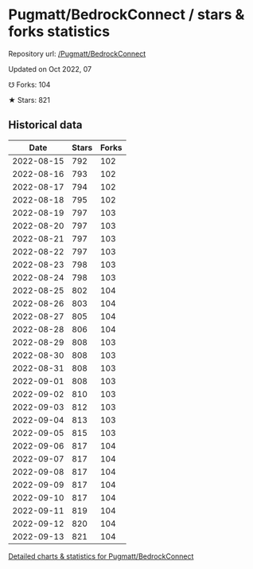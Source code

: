 # Pugmatt/BedrockConnect / stars & forks statistics

Repository url: [/Pugmatt/BedrockConnect](https://github.com/Pugmatt/BedrockConnect)

Updated on Oct 2022, 07

☋ Forks: 104

★ Stars: 821

## Historical data
| Date | Stars | Forks |
|------|-------|-------|
| 2022-08-15 | 792 | 102 | 
| 2022-08-16 | 793 | 102 | 
| 2022-08-17 | 794 | 102 | 
| 2022-08-18 | 795 | 102 | 
| 2022-08-19 | 797 | 103 | 
| 2022-08-20 | 797 | 103 | 
| 2022-08-21 | 797 | 103 | 
| 2022-08-22 | 797 | 103 | 
| 2022-08-23 | 798 | 103 | 
| 2022-08-24 | 798 | 103 | 
| 2022-08-25 | 802 | 104 | 
| 2022-08-26 | 803 | 104 | 
| 2022-08-27 | 805 | 104 | 
| 2022-08-28 | 806 | 104 | 
| 2022-08-29 | 808 | 103 | 
| 2022-08-30 | 808 | 103 | 
| 2022-08-31 | 808 | 103 | 
| 2022-09-01 | 808 | 103 | 
| 2022-09-02 | 810 | 103 | 
| 2022-09-03 | 812 | 103 | 
| 2022-09-04 | 813 | 103 | 
| 2022-09-05 | 815 | 103 | 
| 2022-09-06 | 817 | 104 | 
| 2022-09-07 | 817 | 104 | 
| 2022-09-08 | 817 | 104 | 
| 2022-09-09 | 817 | 104 | 
| 2022-09-10 | 817 | 104 | 
| 2022-09-11 | 819 | 104 | 
| 2022-09-12 | 820 | 104 | 
| 2022-09-13 | 821 | 104 | 


[Detailed charts & statistics for Pugmatt/BedrockConnect](https://reviewgithub.com/rep/Pugmatt/BedrockConnect)
